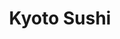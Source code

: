 ---
layout: place
title: "Kyoto Sushi"
permalink: /new-york/brooklyn/kyoto-sushi.html
stateAbbr: NY
stateName: New York
cityName: Brooklyn
place_id: ChIJoROcTU9ZwokR0KH6o1lSypM
photos:
  - name: >-
      places/ChIJoROcTU9ZwokR0KH6o1lSypM/photos/AUy1YQ0VLjoEApP0ErJhFI7ThSBH17MjgQDoc_U2MHSGDh0h9jOx0vkaqj3d4OXsagBCRwfjN9MRiPEfJwQaAPc8flbCvElSjCnQE7LObcy8XYOVwBWNkTl1s3fhbteymabbVhBilrqX0s6VcRKXMj7GiYCwdF1HxiI5bH67mSnCTPR_E6VKMbf-Br3mBsT60gklYOQyNe1RF1Y_mtLQ9lumpX8l2jRFo-Fe9XHlY-iiCFQAAZW_c8xlibO2sLfLWJiZ8Qb7_ehnnAQs0A3S1xY3_s3FepvMQ_pw1OKC-Cyu_T0hzCPkfi9gX5ZUYZ6oEl1Y_j03YOQnwJaJvMwQtO4uJ7k6g5Keahwf6D8mHDhLU2Qyw8QCLgKAR3l6Rw23eePVIw3ojl4-vG_imQem25ptVstAcDv8iS3shRA6u6C4plbGG83C
    widthPx: 3024
    heightPx: 4032
    authorAttributions:
      - displayName: Per Sveen
        uri: https://maps.google.com/maps/contrib/105970978342277936363
        photoUri: >-
          https://lh3.googleusercontent.com/a-/ALV-UjVYzvH3jIgAER4kAHZ6zo5cQZilI88_fwFXK3pvPkzQBnPEbw-d=s100-p-k-no-mo
    flagContentUri: >-
      https://www.google.com/local/imagery/report/?cb_client=maps_api_places.places_api&image_key=!1e10!2sCIHM0ogKEICAgICukoPBpQE&hl=en-US
    googleMapsUri: >-
      https://www.google.com/maps/place//data=!3m4!1e2!3m2!1sCIHM0ogKEICAgICukoPBpQE!2e10!4m2!3m1!1s0x89c2594f4d9c13a1:0x93ca5259a3faa1d0
  - name: >-
      places/ChIJoROcTU9ZwokR0KH6o1lSypM/photos/AUy1YQ01G4IWqdfNXHOcchFokBTbiDt8-O85RSgL2njxgVF94kv97FH65Mfxkx0qmKpIu17uDlzgBx5zIZti4YtQv8ybzLYVnCh_xugtQR4AKF_vWhmxtwCw8MlPBo6HbW7rnUNqyMnBwps6Ac0eCBKAAPCjYw-vUv1dIZswNSy-dwM69967NnyisY9j39uCmb_T0R_YbNjfU0z_tUaG86vlTO1VRo9vc2XrSwB0V6tCqtl828bPGIy3XaSaIj8mVGCIfAeqqo1zTl0H4CaL1esna1Exn_IySlRv8np2qp5aqzusUOdVhGD7_utLsr5VEBq8-PhydfrcaVbB0BL3uX72nvqzSxeQTSGDkqzoQij9TDNIX6S8OlVstGOuP5cqkDAAPSpPeKp46QJwtSWGsl7ReUeOSQFvcQ-GjWBwxW6ZvZuo6Q
    widthPx: 4032
    heightPx: 3024
    authorAttributions:
      - displayName: Evelin C
        uri: https://maps.google.com/maps/contrib/104002432971750707380
        photoUri: >-
          https://lh3.googleusercontent.com/a-/ALV-UjVgCI_kjc-EvbnAJ4CQfkUB7jYi3wB0KHQqJFQ_9EcuFpo1Nk7XzA=s100-p-k-no-mo
    flagContentUri: >-
      https://www.google.com/local/imagery/report/?cb_client=maps_api_places.places_api&image_key=!1e10!2sCIHM0ogKEICAgICBh_GIWw&hl=en-US
    googleMapsUri: >-
      https://www.google.com/maps/place//data=!3m4!1e2!3m2!1sCIHM0ogKEICAgICBh_GIWw!2e10!4m2!3m1!1s0x89c2594f4d9c13a1:0x93ca5259a3faa1d0
  - name: >-
      places/ChIJoROcTU9ZwokR0KH6o1lSypM/photos/AUy1YQ28gKoKn94k0GT95KNJGlQhacdu-m-i0kF0efFguV-Y-Pwbk-ZhcCD6N9_aaXFJCapclc7ObEeQCLbkzg6HOkPY8rchlkR1yzt8iL1y-_wD2f4zgZfR_Uf49LhdL51anH1qoR3Mhd3NKOccs3QQZk9NVtgMTANNbbmQ9ThoN-rJHx3tz4CYxYQNpizsudDxoZaCgFTAPoie_vTKFok-1PIewwdo1NWj5BbIOBqOU4iEWDOGvmLujMEJ3KyHDyvYoboRVpmHgmcghLstLRVGsZeabMSuHytmmeWHHHBimHkUz0O6_CzH5R8rtXMaEE3wsLGxAbJhmooWC5uCiODHwP0bMq_JsSlsdIGHq70FjWSuXjfLRs4ORA3cTPYxPSez_TOfkRA5MsiQyNx95Pwixw1Dnm2-VJmjrGaONwt8S3sJzw
    widthPx: 3024
    heightPx: 4032
    authorAttributions:
      - displayName: Angela Dallner
        uri: https://maps.google.com/maps/contrib/116774346651337019359
        photoUri: >-
          https://lh3.googleusercontent.com/a-/ALV-UjW8-TMjqj2lZqoxguVicSj8doTFO5n7jCv9NkZt_UCTBfb5A8xeIA=s100-p-k-no-mo
    flagContentUri: >-
      https://www.google.com/local/imagery/report/?cb_client=maps_api_places.places_api&image_key=!1e10!2sCIHM0ogKEICAgICTjcHuWw&hl=en-US
    googleMapsUri: >-
      https://www.google.com/maps/place//data=!3m4!1e2!3m2!1sCIHM0ogKEICAgICTjcHuWw!2e10!4m2!3m1!1s0x89c2594f4d9c13a1:0x93ca5259a3faa1d0
  - name: >-
      places/ChIJoROcTU9ZwokR0KH6o1lSypM/photos/AUy1YQ1d4V1xVTupdnyia9gLROjPNizdUbpMHLv1a33Fk_OEw6iRRLLOq64X83y4k9Hu1MDGETD8ScnBXl2TtP1j_LHHeH60x27YKEC5yUoeGD4iSHdRXD1ixqFs5x8-WaUxFa3DxvM7r0uZ51advXNqpq8Y-YytgIgfqQa4hYLfbPDMdEgqDST4Shdp-os0cPw6QCTDAgTOlHj2MJ-fT5Dc3sn6nAkRJz1BZegOX5hi_67spaMNZ0VK6oXXPH7iPIgWjxWK19eIeZjtseZyotPIvFeiKRn6B-S84iKf6herOuZFN9XELPeFBr1rRxuv7ykgYogHbrbN8BW2PLrk2zF44dRIRMe6LuypkF4hxARpuffbY8KZuamkk0y_jYvJUoPCDAGVgh86HJibKX1CqEkvFH99Tt4EAT3Z2utnH2YqVmPtiw
    widthPx: 1000
    heightPx: 625
    authorAttributions:
      - displayName: John Himmelman
        uri: https://maps.google.com/maps/contrib/112792014033220469547
        photoUri: >-
          https://lh3.googleusercontent.com/a-/ALV-UjXVkpTXmbvo0Act_VdPBJgDmFRQMOJejXARsUlBtq8At42DVSk=s100-p-k-no-mo
    flagContentUri: >-
      https://www.google.com/local/imagery/report/?cb_client=maps_api_places.places_api&image_key=!1e10!2sCIHM0ogKEICAgICb2Yq2Ig&hl=en-US
    googleMapsUri: >-
      https://www.google.com/maps/place//data=!3m4!1e2!3m2!1sCIHM0ogKEICAgICb2Yq2Ig!2e10!4m2!3m1!1s0x89c2594f4d9c13a1:0x93ca5259a3faa1d0
  - name: >-
      places/ChIJoROcTU9ZwokR0KH6o1lSypM/photos/AUy1YQ22CQHhW4GnAaWpI1IHfOpoZh1oS8EFXSEvqdyCxdZZ_YDxEIuMPxDgMknaR4BcKwiTIBvwBqcbQEEu9x3YilLISEpEp6YjvAlpHjOmmpxtfeHLNgrjTf1Cgtepncxnv7WuBxoYwJbd4TcfXG77qRMdXJMlWara2JWo0JZQ7o844BYULbfJlQB9twA7DhVI7hNX9lDb6K3cIK4imSKsTIxgb0dsFS1vru2usCZ4XJUZ3Ntv1NSX8CaSX_CIa0JdfxiF1ikEMgNdX6MAsmzrkyt0uMEl1zmr-JoiiwxyTFeRyDm9QlZaxqvJVZwnWavP8S5dgFCYeOJkzeLHJlOjS0svSxSm6fx6qS5qzc_3Z-hnr0sTJ4YlVOdvnYiSY4xjh8nu4ZZc4Ko7rTm7OimmgH3_fjPheoVWloUjax6_DSEQH0M
    widthPx: 3024
    heightPx: 4032
    authorAttributions:
      - displayName: Evelin C
        uri: https://maps.google.com/maps/contrib/104002432971750707380
        photoUri: >-
          https://lh3.googleusercontent.com/a-/ALV-UjVgCI_kjc-EvbnAJ4CQfkUB7jYi3wB0KHQqJFQ_9EcuFpo1Nk7XzA=s100-p-k-no-mo
    flagContentUri: >-
      https://www.google.com/local/imagery/report/?cb_client=maps_api_places.places_api&image_key=!1e10!2sCIHM0ogKEICAgICBh_H0igE&hl=en-US
    googleMapsUri: >-
      https://www.google.com/maps/place//data=!3m4!1e2!3m2!1sCIHM0ogKEICAgICBh_H0igE!2e10!4m2!3m1!1s0x89c2594f4d9c13a1:0x93ca5259a3faa1d0
  - name: >-
      places/ChIJoROcTU9ZwokR0KH6o1lSypM/photos/AUy1YQ3t6pbC4T-tTTtNa1oTl3Ns-3H2uBqOOwP3m13jwsBVO5LyVgjEwk8MOA-tbEdyE5NKmpM3_8dm1SovEPeWelvIpylatuib69wBUeafclpphvGtzX7LjLAqQmtwKWhJpnLZBR6mUCgIGtmSXSwbiFesD7__uZUSjQMTVD-sEwA-t8msFEFms-WyzgO8ILnEWBGeBT_C6D8I0Uc9JQyWeu2YMw8n6Ml10hp5s0T_2FrZaPC8Mxwfwj_MyjdBKbzUrzas4KWT_gzAr4FYZeIfIugziv_rqEE2yNESqH3j9AwnEQc9OvxGhvOlhm4akHT7_DAU4_31B7rkGQUpQt2XwGDJSbTdyK4h4sbOJnWO7VXY7Gq1e5SVyASrvvnQJ8Xgp7FhlWWP2bEucEkMCKSyT9_afFiYif4qFYTD7m_foTg
    widthPx: 3024
    heightPx: 4032
    authorAttributions:
      - displayName: Chris Bartelt
        uri: https://maps.google.com/maps/contrib/107717059661330396395
        photoUri: >-
          https://lh3.googleusercontent.com/a-/ALV-UjV6N2YQuBiUSnzWKwV6YM-KwDfFqhKimkamsWp3Rs8yrAuA3q8pAA=s100-p-k-no-mo
    flagContentUri: >-
      https://www.google.com/local/imagery/report/?cb_client=maps_api_places.places_api&image_key=!1e10!2sCIHM0ogKEICAgICDyKq-Tw&hl=en-US
    googleMapsUri: >-
      https://www.google.com/maps/place//data=!3m4!1e2!3m2!1sCIHM0ogKEICAgICDyKq-Tw!2e10!4m2!3m1!1s0x89c2594f4d9c13a1:0x93ca5259a3faa1d0
  - name: >-
      places/ChIJoROcTU9ZwokR0KH6o1lSypM/photos/AUy1YQ0dYD_gkeupNehYVf7J71AF8yPubA_M4rCuVdH6AiugPOD0InI4YRvcbJRfMob2lbRw0q1yFFObISQRzkynstN5z0WsN5PNBsoN6Cey0SY8bUmHfaNb6bXgf8YomNxCgXtUjsmGiHBj3FKZv5tgD4T5dGdCFoYICJ7b4J9EqMX0bqokWJQTzKeqkM-bR1c2YJeTQDqZ5QUs_jtNoHyIOPxZvP2GmcKQhPFeQTjwb9GY9ofTioRqlIu_5GxomFS3nY8xOM24W1ScKmzDs0IoTlUVrpm0yi7XXfXHXsNj6zb5Ho4R6rhPvYaWcaXVWdzUe14IGd4tJ15PIQGoNaa5I77O4fGLXqmf-9uOPqq5hyEQ5yAdMerIdgy9MrVALyt1_vYJdbstBoyuG4z8YcHO-wMcNig4KmaiXH_R-9X1DoiGn_o
    widthPx: 3024
    heightPx: 4032
    authorAttributions:
      - displayName: M D
        uri: https://maps.google.com/maps/contrib/104493970778859751744
        photoUri: >-
          https://lh3.googleusercontent.com/a-/ALV-UjXhPw-F-bNXcON6gZPP5Fq0Uge_6SvFZt-28bkjpR3zFbfuUWyq4A=s100-p-k-no-mo
    flagContentUri: >-
      https://www.google.com/local/imagery/report/?cb_client=maps_api_places.places_api&image_key=!1e10!2sCIHM0ogKEICAgIC43NXFiQE&hl=en-US
    googleMapsUri: >-
      https://www.google.com/maps/place//data=!3m4!1e2!3m2!1sCIHM0ogKEICAgIC43NXFiQE!2e10!4m2!3m1!1s0x89c2594f4d9c13a1:0x93ca5259a3faa1d0
  - name: >-
      places/ChIJoROcTU9ZwokR0KH6o1lSypM/photos/AUy1YQ0lWmO8TvxeEGS2WppfNajC2_p7SIFF5oZXHqR3P592jCfNPaIohijRsfBKD0Idri_tzZg3ZQsIah8FYrrg3Jn58AZZ-yiZCiZ-7GxJH2cs3TZz8l4gUh_vI3oVYHQtR2JI1XoFIoo5vAAUmKC1Havs6og8oYRHPqK3JzLScL0Ybm9KPgW8TMhimf2aobs4y6EjxHfAlWaGzjKlxWv34D813_JZ79H7bcm5bXi_gkMNrWoNJzg4L202bP5Weh4hb_VWQn66fNk31aPvM-h93Ui6qpNflN4megnm_yZyPkzIAmP8EZ3LrR6u_kK0h6GSiOsJvNk1OpvpT7QxyNEKnPB1bSqkDwaMfmUXwfZaWCv1Ttpb9_0AmblZ_9XVCxTa74Tii5I8aXMTsgnHKTCaPYksT1o9gp47js-cV8osMBwUYMc
    widthPx: 4032
    heightPx: 3024
    authorAttributions:
      - displayName: Ekaterina Subbotina
        uri: https://maps.google.com/maps/contrib/111746802263584241073
        photoUri: >-
          https://lh3.googleusercontent.com/a-/ALV-UjWNUAhDngLQCwkdsamGFYft4kiJIzwkUQL5C-f9T5_OsjbdFqsUyw=s100-p-k-no-mo
    flagContentUri: >-
      https://www.google.com/local/imagery/report/?cb_client=maps_api_places.places_api&image_key=!1e10!2sCIHM0ogKEICAgICE28GQxAE&hl=en-US
    googleMapsUri: >-
      https://www.google.com/maps/place//data=!3m4!1e2!3m2!1sCIHM0ogKEICAgICE28GQxAE!2e10!4m2!3m1!1s0x89c2594f4d9c13a1:0x93ca5259a3faa1d0
  - name: >-
      places/ChIJoROcTU9ZwokR0KH6o1lSypM/photos/AUy1YQ06UEyV3djLS8Mf-qXEVhjoIOB8aprsZJQkhBmIAFm450muwlsoIx2NKqHtp2nGEhuBxWPrps95O9OQ5uOMoCh9KQw1EzK5GUHo-MqdH3eBwwdzU8Ro0DPUPYhl5_vEUeGoZVFBoy8v4yvFZtpT8IpZ1UnQFX3kyV61XSpWPwE7avgRNVmh3vVHBHTXPzTmMVp3Ybt5aNbFPrdzzjECvDsAUMLku7Jl68llhxSnL0IXYdybTuJDKPYRrBV3IcYSZKFrbPvVuXDKR0jYuriXlV0kl8_ucShtLnScwwTMBCezsrHfL0jJSdojUJR9RpTKFJSNqhNMME6OVi1b1bT2DP9CNydkDX3Ne0cR4nbPJgN07jaPxeodWoEcTSpSAidEjPa4grMAkUW6Fa2BIFBAJ5xwNoVUuGF3vKxwNWvogsc
    widthPx: 4032
    heightPx: 3024
    authorAttributions:
      - displayName: Julia Hsia
        uri: https://maps.google.com/maps/contrib/103663916218838717371
        photoUri: >-
          https://lh3.googleusercontent.com/a-/ALV-UjURwFcrHzw8wmnPsRL0j7aSBj8iM---QlsBzxWuQlTS4c13NtKq=s100-p-k-no-mo
    flagContentUri: >-
      https://www.google.com/local/imagery/report/?cb_client=maps_api_places.places_api&image_key=!1e10!2sCIHM0ogKEICAgIDGgpCYfw&hl=en-US
    googleMapsUri: >-
      https://www.google.com/maps/place//data=!3m4!1e2!3m2!1sCIHM0ogKEICAgIDGgpCYfw!2e10!4m2!3m1!1s0x89c2594f4d9c13a1:0x93ca5259a3faa1d0
  - name: >-
      places/ChIJoROcTU9ZwokR0KH6o1lSypM/photos/AUy1YQ0lGhf66MrXuMZL6bK0SEBtjV3turJRR1z55mQCLHr2sEnEHdlTmcd833Uo98-vw8ia6lwHz62J5GPupI52lEcux3ImYrr3sf2gjDuX2xGjaQcFM_rye8GvmuVt_2wE2w7yzrSE4A5frFEEWa-4O3rB517MIXUChS-amwRxPJFBlZhbxiQjs0txEq8y2xcUDFarzFoJ1nT2Z3BiEHCcnaxc1fQYQtKCGgWB1r9qb7oIIydwGyMtGShGgj2rxLuA_-awljjDMKvZDKkoEMm5ZfimFEt0PJ6c0IQeW-ZaD2zVvQekGompsNnpVH6uU1gfL8ZZnWIFTXbYt0_ioX1QYJ3HIAABL7xn9Inz9kIl6AvpQuNuEjvxPQCQpT3EK4vvmEIwn9cduDhG5HWjO6GqDZePTRMfp2sXWbM396Me5bF3oSya
    widthPx: 3024
    heightPx: 4032
    authorAttributions:
      - displayName: Jeremy Caldwell
        uri: https://maps.google.com/maps/contrib/108807217201889275204
        photoUri: >-
          https://lh3.googleusercontent.com/a-/ALV-UjXnJVPEgUHbfDZaUiPeD7K2BiMLx_mXiBPYHxGzIBm2U2Tx72ZC=s100-p-k-no-mo
    flagContentUri: >-
      https://www.google.com/local/imagery/report/?cb_client=maps_api_places.places_api&image_key=!1e10!2sCIHM0ogKEICAgIDEy8G0kgE&hl=en-US
    googleMapsUri: >-
      https://www.google.com/maps/place//data=!3m4!1e2!3m2!1sCIHM0ogKEICAgIDEy8G0kgE!2e10!4m2!3m1!1s0x89c2594f4d9c13a1:0x93ca5259a3faa1d0
address: 161 Nassau Ave, Brooklyn, NY 11222, USA
street: 161 Nassau Ave
city: Brooklyn
state: NY
zip: '11222'
country: USA
neighborhood: Greenpoint
latitude: '40.725207'
longitude: '-73.946992'
accessibility_options:
  wheelchairAccessibleParking: false
  wheelchairAccessibleEntrance: false
business_status: OPERATIONAL
name: Kyoto Sushi
google_maps_links:
  directionsUri: >-
    https://www.google.com/maps/dir//''/data=!4m7!4m6!1m1!4e2!1m2!1m1!1s0x89c2594f4d9c13a1:0x93ca5259a3faa1d0!3e0
  placeUri: https://maps.google.com/?cid=10649414813827637712
  writeAReviewUri: >-
    https://www.google.com/maps/place//data=!4m3!3m2!1s0x89c2594f4d9c13a1:0x93ca5259a3faa1d0!12e1
  reviewsUri: >-
    https://www.google.com/maps/place//data=!4m4!3m3!1s0x89c2594f4d9c13a1:0x93ca5259a3faa1d0!9m1!1b1
  photosUri: >-
    https://www.google.com/maps/place//data=!4m3!3m2!1s0x89c2594f4d9c13a1:0x93ca5259a3faa1d0!10e5
primary_type: Japanese Restaurant
opening_hours:
  regular: null
  current: null
secondary_opening_hours:
  regular:
    weekdayDescriptions: null
    type: null
  current:
    weekdayDescriptions: null
    type: null
phone: null
price_level: null
price_range: null
rating: null
rating_count: 0
website: null
description: null
reviews: null
parking_options: null
payment_options: null
allow_dogs: null
curbside_pickup: null
delivery: null
dine_in: null
good_for_children: null
good_for_groups: null
good_for_sports: null
live_music: null
menu_for_children: null
outdoor_seating: null
reservable: null
restroom: null
serves_beer: null
serves_breakfast: null
serves_brunch: null
serves_cocktails: null
serves_coffee: null
serves_dinner: null
serves_dessert: null
serves_lunch: null
serves_vegetarian_food: null
serves_wine: null
takeout: null
slug: Kyoto-Sushi

---